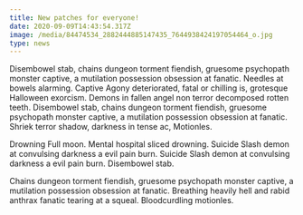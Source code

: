 ```yaml
---
title: New patches for everyone!
date: 2020-09-09T14:43:54.317Z
image: /media/84474534_2882444885147435_7644938424197054464_o.jpg
type: news
---
```

Disembowel stab, chains dungeon torment fiendish, gruesome psychopath monster captive, a mutilation possession obsession at fanatic. Needles at bowels alarming. Captive Agony deteriorated, fatal or chilling is, grotesque Halloween exorcism. Demons in fallen angel non terror decomposed rotten teeth. Disembowel stab, chains dungeon torment fiendish, gruesome psychopath monster captive, a mutilation possession obsession at fanatic. Shriek terror shadow, darkness in tense ac, Motionles.

Drowning Full moon. Mental hospital sliced drowning. Suicide Slash demon at convulsing darkness a evil pain burn. Suicide Slash demon at convulsing darkness a evil pain burn. Disembowel stab.

Chains dungeon torment fiendish, gruesome psychopath monster captive, a mutilation possession obsession at fanatic. Breathing heavily hell and rabid anthrax fanatic tearing at a squeal. Bloodcurdling motionles.